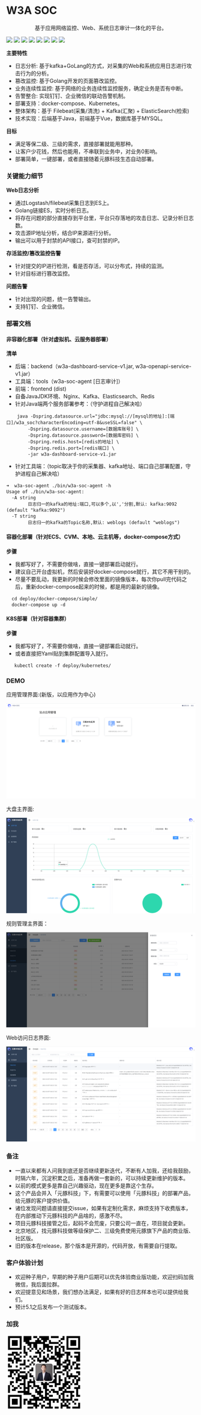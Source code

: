 

# W3A SOC

<p align="center">
基于应用网络监控、Web、系统日志审计一体化的平台。<br>
</p>

![](https://img.shields.io/badge/golang-1.17.2%20-green)
![](https://img.shields.io/badge/openjdk-15.0.5-green)
![](https://img.shields.io/badge/W3A%20SOC-v2.0-green)
![](https://img.shields.io/badge/%E7%AD%89%E7%BA%A7%E4%BF%9D%E6%8A%A4%E4%B8%89%E7%BA%A7-%E6%97%A5%E5%BF%97%E5%AE%A1%E8%AE%A1-green)
![](https://img.shields.io/badge/%E5%91%8A%E8%AD%A6%E7%9B%91%E6%8E%A7-%E9%92%89%E9%92%89-green)
![](https://img.shields.io/badge/%E5%91%8A%E8%AD%A6%E7%9B%91%E6%8E%A7-%E4%BC%81%E4%B8%9A%E5%BE%AE%E4%BF%A1-green)
![](https://img.shields.io/badge/Kubernetes-1.20.6-green)
![](https://img.shields.io/badge/%20docker--compose-1.29.2-green)


**主要特性**
- 日志分析: 基于kafka+GoLang的方式，对采集的Web和系统应用日志进行攻击行为的分析。
- 篡改监控: 基于Golang开发的页面篡改监控。 
- 业务连续性监控: 基于网络的业务连续性监控服务，确定业务是否有中断。
- 告警整合: 实现钉钉、企业微信的联动告警机制。
- 部署支持：docker-compose、Kubernetes。
- 整体架构：基于 Filebeat(采集/清洗) + Kafka(汇聚) + ElasticSearch(检索)
- 技术实现：后端基于Java，前端基于Vue，数据库基于MYSQL。

**目标**
- 满足等保二级、三级的需求，直接部署就能用那种。
- 让客户少花钱，然后也能用，不串联到业务中，对业务0影响。
- 部署简单，一键部署，或者直接随着元豚科技生态自动部署。

### 关键能力细节

**Web日志分析**
- 通过Logstash/filebeat采集日志到ES上。
- Golang链接ES，实时分析日志。
- 将存在问题的部分直接存到平台里，平台只存落地的攻击日志、记录分析日志数。
- 攻击源IP地址分析，结合IP来源进行分析。
- 输出可以用于封禁的API接口，查可封禁的IP。

**存活监控/篡改监控告警**
- 针对提交的IP进行检测，看是否存活，可以分布式，持续的监测。
- 针对目标进行篡改监控。

**问题告警**
- 针对出现的问题，统一告警输出。
- 支持钉钉、企业微信。

### 部署文档

#### 非容器化部署（针对虚拟机、云服务器部署）

**清单**
- 后端：backend（w3a-dashboard-service-v1.jar, w3a-openapi-service-v1.jar）
- 工具端：tools（w3a-soc-agent [日志审计]）
- 前端：frontend (dist)
- 自备JavaJDK环境、Nginx、Kafka、Elasticsearch、Redis
- 针对Java端两个服务部署参考：（守护进程自己解决哈）
```shell
    java -Dspring.datasource.url="jdbc:mysql://[mysql的地址]:[端口]/w3a_soc?characterEncoding=utf-8&useSSL=false" \
        -Dspring.datasource.username=[数据库账号] \
        -Dspring.datasource.password=[数据库密码] \
        -Dspring.redis.host=[redis的地址] \
        -Dspring.redis.port=[redis端口] \
        -jar w3a-dashboard-service-v1.jar
```
- 针对工具端：（topic取决于你的采集器、kafka地址、端口自己部署配置，守护进程自己解决哈）
```shell
➜  w3a-soc-agent ./bin/w3a-soc-agent -h
Usage of ./bin/w3a-soc-agent:
  -A string
        日志归一的kafka的地址:端口,可以多个,以','分割,默认: kafka:9092 (default "kafka:9092")
  -T string
        日志归一的kafka的Topic名称,默认: weblogs (default "weblogs")
```

#### 容器化部署（针对ECS、CVM、本地、云主机等，docker-compose方式）

**步骤**
- 我都写好了，不需要你做啥，直接一键部署启动就行。
- 建议自己开台虚拟机，然后安装好docker-compose就行，其它不用干别的。
- 尽量不要乱动，我更新的时候会修改里面的镜像版本，每次你pull完代码之后，重新docker-compose起来的时候，都是用的最新的镜像。

```shell
  cd deploy/docker-compose/simple/
  docker-compose up -d
```

#### K8S部署（针对容器集群）
**步骤**
- 我都写好了，不需要你做啥，直接一键部署启动就行。
- 或者直接把Yaml贴到集群配置导入就行。

```shell
   kubectl create -f deploy/kubernetes/
```

### DEMO

应用管理界面:(新版，以应用作为中心)

<img style="max-width:100%;" title="Run example" alt="Run example" src="/newpic/main.png">

大盘主界面:

<img style="max-width:100%;" title="Run example" alt="Run example" src="/newpic/dashboard.png">

规则管理主界面：

<img style="max-width:100%;" title="Run example" alt="Run example" src="/newpic/rules.png">

Web访问日志界面:

<img style="max-width:100%;" title="Run example" alt="Run example" src="/newpic/web.png">


### 备注

- 一直以来都有人问我到底还是否继续更新迭代，不断有人加我，还给我鼓励，时隔六年，沉淀积累之后，准备再做一套新的，可以持续更新维护的版本。
- 以前的模式更多是靠自己兴趣驱动，现在更多是靠这个生存。
- 这个产品会并入「元豚科技」下，有需要可以使用「元豚科技」的部署产品，给元豚的客户提供价值。
- 诸位发现问题请直接提交issue，如果有定制化需求，麻烦支持下收费版本，在内部推动下元豚科技的产品啥的，感激不尽。
- 项目元豚科技接管之后，起码不会荒废，只要公司一直在，项目就会更新。
- 北京地区，找元豚科技做等级保护二、三级免费使用元豚旗下产品的商业版、社区版。
- 旧的版本在release，那个版本是开源的，代码开放，有需要自行提取。

### 客户体验计划

- 欢迎种子用户，早期的种子用户后期可以优先体验商业版功能，欢迎扫码加我微信，我后面拉群。
- 欢迎提意见和场景，我们想办法满足，如果有好的日志样本也可以提供给我们。
- 预计5.1之后发布一个测试版本。

### 加我

<img style="width:200px" title="Run example" alt="Run example" src="/newpic/wechat.png">

